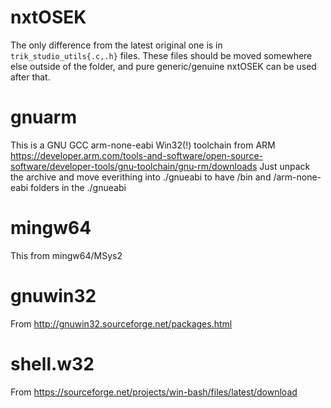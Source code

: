 ﻿# nxtOSEK
The only difference from the latest original one is in `trik_studio_utils{.c,.h}` files. These files should be moved somewhere else outside of the folder, and pure generic/genuine nxtOSEK can be used after that.
# gnuarm
This is a GNU GCC arm-none-eabi Win32(!) toolchain from ARM
https://developer.arm.com/tools-and-software/open-source-software/developer-tools/gnu-toolchain/gnu-rm/downloads
Just unpack the archive and move everithing into ./gnueabi to have /bin and /arm-none-eabi folders in the ./gnueabi 
# mingw64
This from mingw64/MSys2
# gnuwin32
From http://gnuwin32.sourceforge.net/packages.html
# shell.w32
From https://sourceforge.net/projects/win-bash/files/latest/download